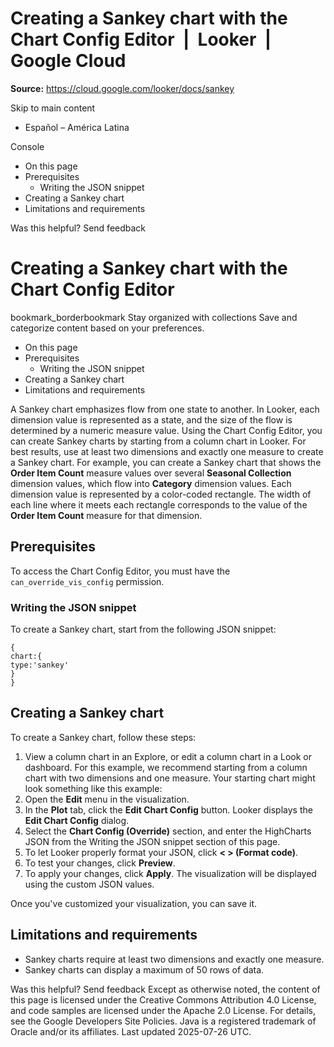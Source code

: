 # Creating a Sankey chart with the Chart Config Editor  |  Looker  |  Google Cloud

**Source:** https://cloud.google.com/looker/docs/sankey

Skip to main content 
  * Español – América Latina

Console 


  * On this page
  * Prerequisites
    * Writing the JSON snippet
  * Creating a Sankey chart
  * Limitations and requirements




Was this helpful?
Send feedback 
#  Creating a Sankey chart with the Chart Config Editor
bookmark_borderbookmark Stay organized with collections  Save and categorize content based on your preferences.
  * On this page
  * Prerequisites
    * Writing the JSON snippet
  * Creating a Sankey chart
  * Limitations and requirements


A Sankey chart emphasizes flow from one state to another. In Looker, each dimension value is represented as a state, and the size of the flow is determined by a numeric measure value.
Using the Chart Config Editor, you can create Sankey charts by starting from a column chart in Looker. For best results, use at least two dimensions and exactly one measure to create a Sankey chart.
For example, you can create a Sankey chart that shows the **Order Item Count** measure values over several **Seasonal Collection** dimension values, which flow into **Category** dimension values. Each dimension value is represented by a color-coded rectangle. The width of each line where it meets each rectangle corresponds to the value of the **Order Item Count** measure for that dimension. 
## Prerequisites
To access the Chart Config Editor, you must have the `can_override_vis_config` permission.
### Writing the JSON snippet
To create a Sankey chart, start from the following JSON snippet:
```
{
chart:{
type:'sankey'
}
}

```

## Creating a Sankey chart
To create a Sankey chart, follow these steps:
  1. View a column chart in an Explore, or edit a column chart in a Look or dashboard.
For this example, we recommend starting from a column chart with two dimensions and one measure. Your starting chart might look something like this example:
  2. Open the **Edit** menu in the visualization.
  3. In the **Plot** tab, click the **Edit Chart Config** button. Looker displays the **Edit Chart Config** dialog.
  4. Select the **Chart Config (Override)** section, and enter the HighCharts JSON from the Writing the JSON snippet section of this page.
  5. To let Looker properly format your JSON, click **< > (Format code)**.
  6. To test your changes, click **Preview**.
  7. To apply your changes, click **Apply**. The visualization will be displayed using the custom JSON values.


Once you've customized your visualization, you can save it.
## Limitations and requirements
  * Sankey charts require at least two dimensions and exactly one measure.
  * Sankey charts can display a maximum of 50 rows of data.


Was this helpful?
Send feedback 
Except as otherwise noted, the content of this page is licensed under the Creative Commons Attribution 4.0 License, and code samples are licensed under the Apache 2.0 License. For details, see the Google Developers Site Policies. Java is a registered trademark of Oracle and/or its affiliates.
Last updated 2025-07-26 UTC.


